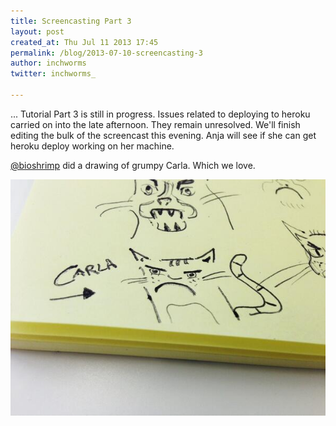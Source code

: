 ```yaml
---
title: Screencasting Part 3
layout: post
created_at: Thu Jul 11 2013 17:45
permalink: /blog/2013-07-10-screencasting-3
author: inchworms
twitter: inchworms_

---
```


... Tutorial Part 3 is still in progress. Issues related to deploying to heroku carried on into the late afternoon. They remain unresolved. We'll finish editing the bulk of the screencast this evening. Anja will see if she can get heroku deploy working on her machine. 

[@bioshrimp](https://twitter.com/bioshrimp) did a drawing of grumpy Carla. Which we love.

![grumpy carla](/images/grumpycarla.jpg)
